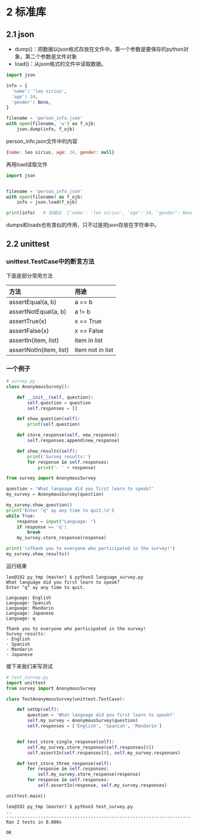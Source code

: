 # 2 标准库

## 2.1 json

- dump()：把数据以json格式存放在文件中。第一个参数是要保存的python对象，第二个参数是文件对象
- load()：从json格式的文件中读取数据。

```python
import json

info = {
  'name': 'leo sirius',
  'age': 24,
  'gender': None,
}

filename = 'person_info.json'
with open(filename, 'w') as f_ojb:
    json.dump(info, f_ojb)
```

person_info.json文件中的内容

```js
{name: leo sirius, age: 24, gender: null}
```

再用load读取文件

```python
import json


filename = 'person_info.json'
with open(filename) as f_ojb:
    info = json.load(f_ojb)

print(info)   # 会输出  {'name': 'leo sirius', 'age': 24, 'gender': None}
```

dumps和loads也有类似的作用，只不过是把json存放在字符串中。

## 2.2 unittest

### unittest.TestCase中的断言方法

下面是部分常用方法

| 方法                      | 用途               |
| :---------------------- | :--------------- |
| assertEqual(a, b)       | a == b           |
| assertNotEqual(a, b)    | a != b           |
| assertTrue(x)           | x == True        |
| assertFalse(x)          | x == False       |
| assertIn(item, list)    | item in list     |
| assertNotIn(item, list) | item not in list |

### 一个例子

```python
# survey.py
class AnonymousSurvey():

    def __init__(self, question):
        self.question = question
        self.responses = []

    def show_question(self):
        print(self.question)

    def store_response(self, new_response):
        self.responses.append(new_response)

    def show_results(self):
        print('Survey results:')
        for response in self.responses:
            print('- ' + response)
```

```python
from survey import AnonymousSurvey

question = 'What language did you first learn to speak?'
my_survey = AnonymousSurvey(question)

my_survey.show_question()
print('Enter "q" ay any time to quit.\n')
while True:
    response = input("Language: ")
    if response == 'q':
        break
    my_survey.store_response(response)

print('\nThank you to everyone who participated in the survey!')
my_survey.show_results()
```

运行结果

```
leo@192 py_tmp (master) $ python3 language_survey.py 
What language did you first learn to speak?
Enter "q" ay any time to quit.

Language: English
Language: Spanish
Language: Mandarin
Language: Japanese
Language: q

Thank you to everyone who participated in the survey!
Survey results:
- English
- Spanish
- Mandarin
- Japanese
```

接下来我们来写测试

```python
# test_survey.py
import unittest
from survey import AnonymousSurvey

class TestAnonymousSurvey(unittest.TestCase):

    def setUp(self):
        question = 'What language did you first learn to speak?'
        self.my_survey = AnonymousSurvey(question)
        self.responses = ['English', 'Spanish', 'Mandarin']


    def test_store_single_response(self):
        self.my_survey.store_response(self.responses[0])
        self.assertIn(self.responses[0], self.my_survey.responses)

    def test_store_three_response(self):
        for response in self.responses:
            self.my_survey.store_response(response)
        for response in self.responses:
            self.assertIn(response, self.my_survey.responses)

unittest.main()
```

```
leo@192 py_tmp (master) $ python3 test_survey.py 
..
----------------------------------------------------------------------
Ran 2 tests in 0.000s

OK
```
